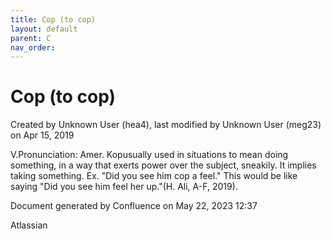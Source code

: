 ```yaml
---
title: Cop (to cop)
layout: default
parent: C
nav_order:
---
```


# Cop (to cop)

Created by  Unknown User (hea4), last modified by  Unknown User (meg23) on Apr 15, 2019

V.Pronunciation: Amer. Kopusually used in situations to mean doing something, in a way that exerts power over the subject, sneakily. It implies taking something. Ex. &quot;Did you see him cop a feel.&quot; This would be like saying &quot;Did you see him feel her up.&quot;(H. Ali, A-F, 2019).

Document generated by Confluence on May 22, 2023 12:37

Atlassian
